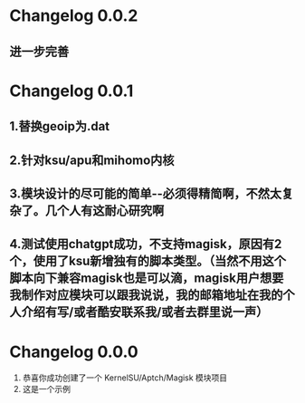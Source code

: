 # Changelog 0.0.2
## 进一步完善


# Changelog 0.0.1
## 1.替换geoip为.dat 
## 2.针对ksu/apu和mihomo内核
## 3.模块设计的尽可能的简单--必须得精简啊，不然太复杂了。几个人有这耐心研究啊
## 4.测试使用chatgpt成功，不支持magisk，原因有2个，使用了ksu新增独有的脚本类型。（当然不用这个脚本向下兼容magisk也是可以滴，magisk用户想要我制作对应模块可以跟我说说，我的邮箱地址在我的个人介绍有写/或者酷安联系我/或者去群里说一声）




# Changelog 0.0.0

1. 恭喜你成功创建了一个 KernelSU/Aptch/Magisk 模块项目
2. 这是一个示例

